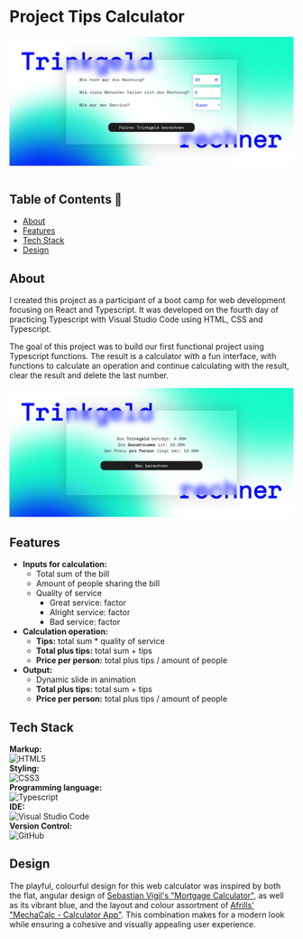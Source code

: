 # Project Tips Calculator

<div style="display: flex; justify-content: center;">
  <img src="./img/tips_screen1.png" alt="Project Screenshot">
</div>
<br/>

## Table of Contents 📑

- [About](#about)
- [Features](#features)
- [Tech Stack](#tech-stack)
- [Design](#design)

## About

<p>I created this project as a participant of a boot camp for web development focusing on React and Typescript. It was developed on the fourth day of practicing Typescript with Visual Studio Code using HTML, CSS and Typescript.</p>

<p>The goal of this project was to build our first functional project using Typescript functions. The result is a calculator with a fun interface, with functions to calculate an operation and continue calculating with the result, clear the result and delete the last number.</p>

<img src="./img/tips_screen2.png" alt="Project Screenshot">

## Features
<ul>
    <li><b>Inputs for calculation:</b>
      <ul>
        <li>Total sum of the bill</li>
        <li>Amount of people sharing the bill</li>
        <li>Quality of service
          <ul>
            <li>Great service: factor </li>
            <li>Alright service: factor </li>
            <li>Bad service: factor</li>
          </ul>
        </li>
      </ul>
    </li>
    <li><b>Calculation operation:</b>
      <ul>
        <li><b>Tips:</b> total sum * quality of service</li>
        <li><b>Total plus tips:</b> total sum + tips</li>
        <li><b>Price per person:</b> total plus tips / amount of people</li>
      </ul>
    </li>
    <li><b>Output:</b>
      <ul>
        <li>Dynamic slide in animation</li>
        <li><b>Total plus tips:</b> total sum + tips</li>
        <li><b>Price per person:</b> total plus tips / amount of people</li>
      </ul>
    </li>
</ul>

## Tech Stack

**Markup:**  
![HTML5](https://img.shields.io/badge/html5-%23E34F26.svg?style=for-the-badge&logo=html5&logoColor=white)  
**Styling:**  
![CSS3](https://img.shields.io/badge/css3-%231572B6.svg?style=for-the-badge&logo=css3&logoColor=white)  
**Programming language:**  
![Typescript](https://img.shields.io/badge/TypeScript-007ACC?style=for-the-badge&logo=typescript&logoColor=white)  
**IDE:**  
![Visual Studio Code](https://img.shields.io/badge/Visual%20Studio%20Code-0078d7.svg?style=for-the-badge&logo=visual-studio-code&logoColor=white)  
**Version Control:**  
![GitHub](https://img.shields.io/badge/github-%23121011.svg?style=for-the-badge&logo=github&logoColor=white)  


## Design

The playful, colourful design for this web calculator was inspired by both the flat, angular design of <a href="https://dribbble.com/shots/12909522--dailyui-Mortgage-Calculator" title="Sebastian Vigil - Mortgage Calculator">Sebastian Vigil's "Mortgage Calculator"</a>, as well as its vibrant blue, and the layout and colour assortment of <a href="https://dribbble.com/shots/15359416-MechaCalc-Calculator-App" title="Afrills - MechaCalc - Calculator App">Afrills' "MechaCalc - Calculator App"</a>. This combination makes for a modern look while 
ensuring a cohesive and visually appealing user experience.